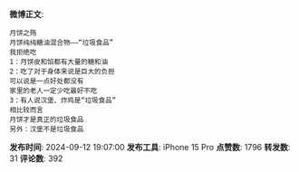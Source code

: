 **微博正文**: 
```
月饼之殇
月饼纯纯糖油混合物——“垃圾食品”
我拒绝吃
1：月饼皮和馅都有大量的糖和油
2：吃了对于身体来说是巨大的负担
可以说是一点好处都没有
家里的老人一定少吃最好不吃
3：有人说汉堡、炸鸡是“垃圾食品”
相比较而言
月饼才是真正的垃圾食品
另外：汉堡不是垃圾食品
```
**发布时间**: 2024-09-12 19:07:00
**发布工具**: iPhone 15 Pro
**点赞数**: 1796
**转发数**: 31
**评论数**: 392
